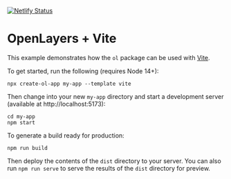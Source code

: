 [![Netlify Status](https://api.netlify.com/api/v1/badges/b04347da-6323-4b23-9cd9-82c888dd826c/deploy-status)](https://app.netlify.com/sites/corelotstore/deploys)

# OpenLayers + Vite

This example demonstrates how the `ol` package can be used with [Vite](https://vitejs.dev/).

To get started, run the following (requires Node 14+):

    npx create-ol-app my-app --template vite

Then change into your new `my-app` directory and start a development server (available at http://localhost:5173):

    cd my-app
    npm start

To generate a build ready for production:

    npm run build

Then deploy the contents of the `dist` directory to your server. You can also run `npm run serve` to serve the results of the `dist` directory for preview.
